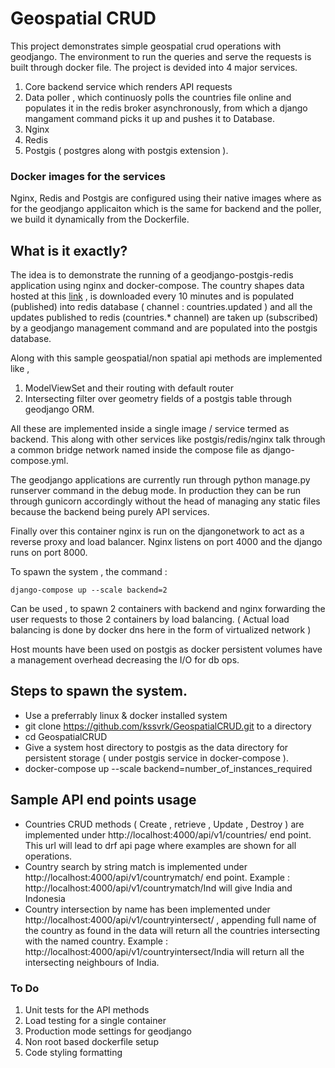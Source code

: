 # Geospatial CRUD

This project demonstrates simple geospatial crud operations with geodjango. The environment to run the queries and serve the requests is built through docker file. The project is devided into 4 major services.

 1. Core backend service which renders API requests
 2. Data poller , which continuosly polls the countries file online and populates it in the redis broker asynchronously, from which a django mangament command picks it up and pushes it to Database.
 3. Nginx
 4. Redis
 5. Postgis ( postgres along with postgis extension ).

### Docker images for the services

Nginx, Redis and Postgis are configured using their native images where as for the geodjango applicaiton which is the same for backend and the poller, we build it dynamically from the Dockerfile.


## What is it exactly?

The idea is to demonstrate the running of a geodjango-postgis-redis application using nginx and docker-compose. The country shapes data hosted at this [link](https://raw.githubusercontent.com/johan/world.geo.json/master/countries.geo.json) , is downloaded every 10 minutes and is populated (published) into redis database ( channel : countries.updated ) and all the updates published to redis (countries.* channel) are taken up (subscribed) by a geodjango management command and are populated into the postgis database.

Along with this sample geospatial/non spatial api methods are implemented like , 

 1. ModelViewSet and their routing with default router
 2. Intersecting filter over geometry fields of a postgis table through geodjango ORM.

All these are implemented inside a single image / service termed as backend. This along with other services like postgis/redis/nginx talk through a common bridge network named inside the compose file as django-compose.yml. 

The geodjango applications are currently run through python manage.py runserver command in the debug mode. In production they can be run through gunicorn accordingly without the head of managing any static files because the backend being purely API services.

Finally over this container nginx is run on the djangonetwork to act as a reverse proxy and load balancer. Nginx listens on port 4000 and the django runs on port 8000. 

To spawn the system , the command :

    django-compose up --scale backend=2

Can be used , to spawn 2 containers with backend and nginx forwarding the user requests to those 2 containers by load balancing. ( Actual load balancing is done by docker dns here in the form of  virtualized network )

Host mounts have been used on postgis as docker persistent volumes have a management overhead decreasing the I/O for db ops.

## Steps to spawn the system.

 - Use a preferrably linux & docker installed system 
 - git clone https://github.com/kssvrk/GeospatialCRUD.git to a directory
 - cd GeospatialCRUD
 - Give a system host directory to postgis as the data directory for persistent storage ( under postgis service in docker-compose ).
 - docker-compose up --scale backend=number_of_instances_required
## Sample API end points usage

 - Countries CRUD methods ( Create , retrieve , Update , Destroy ) are implemented under http://localhost:4000/api/v1/countries/ end point. This url will lead to drf api page where examples are shown for all operations.
 - Country search by string match is implemented under http://localhost:4000/api/v1/countrymatch/ end point. Example :
 http://localhost:4000/api/v1/countrymatch/Ind will give India and Indonesia
 - Country intersection by name has been implemented under http://localhost:4000/api/v1/countryintersect/ , appending full name of the country as found in the data will return all the countries intersecting with the named country. Example : http://localhost:4000/api/v1/countryintersect/India will return all the intersecting neighbours of India. 
 

### To Do

 1. Unit tests for the API methods
 2. Load testing for a single container
 3. Production mode settings for geodjango
 4. Non root based dockerfile setup
 5. Code styling formatting 



